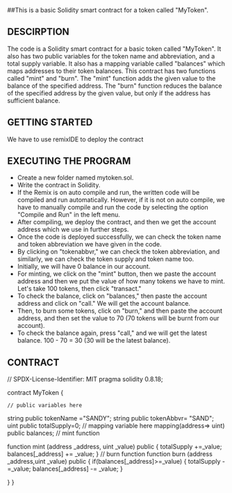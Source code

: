 
##This is a basic Solidity smart contract for a token called "MyToken". 

## DESCIRPTION
The code is a Solidity smart contract for a basic token called "MyToken". It also has two public variables for the token name and abbreviation, and a total supply variable. It also has a mapping variable called "balances" which maps addresses to their token balances.
This contract has two functions called "mint" and "burn". The "mint" function  adds the given value to the balance of the specified address. The "burn" function  reduces the balance of the specified address by the given value, but only if the address has sufficient balance.

## GETTING STARTED
We have to use remixIDE to deploy the contract

## EXECUTING THE PROGRAM
* Create a new folder named mytoken.sol.
* Write the contract in Solidity.
* If the Remix is on auto compile and run, the written code will be compiled and run automatically. However, if it is not on auto compile, we have to manually compile and run the code by selecting the option "Compile and Run" in the left menu.
* After compiling, we deploy the contract, and then we get the account address which we use in further steps.
* Once the code is deployed successfully, we can check the token name and token abbreviation we have given in the code.
* By clicking on "tokenabbvr," we can check the token abbreviation, and similarly, we can check the token supply and token name too.
* Initially, we will have 0 balance in our account.
* For minting, we click on the "mint" button, then we paste the account address and then we put the value of how many tokens we have to mint. Let's take 100 tokens, then click "transact." 
* To check the balance, click on "balances," then paste the account address and click on "call." We will get the account balance.
* Then, to burn some tokens, click on "burn," and then paste the account address, and then set the value to 70 (70 tokens will be burnt from our account).
* To check the balance again, press "call," and we will get the latest balance. 100 - 70 = 30 (30 will be the latest balance).

## CONTRACT 

// SPDX-License-Identifier: MIT
pragma solidity 0.8.18;


contract MyToken {

    // public variables here
   string public tokenName ="SANDY";
   string public tokenAbbvr= "SAND";
   uint public totalSupply=0;
    // mapping variable here
   mapping(address=> uint) public balances;
    // mint function

   function mint (address _address, uint _value) public {
    totalSupply +=_value;
    balances[_address] += _value;
   }
    // burn function
   function burn (address _address,uint _value) public {
       if(balances[_address]>=_value)
       {
         totalSupply -=_value;
         balances[_address] -= _value;
       }
    
   }
}
